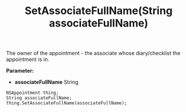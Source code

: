 ﻿---
uid: crmscript_ref_NSAppointment_SetAssociateFullName
title: SetAssociateFullName(String associateFullName)
intellisense: NSAppointment.SetAssociateFullName
keywords: NSAppointment, GetAssociateFullName
so.topic: reference
---

The owner of the appointment - the associate whose diary/checklist the appointment is in.

**Parameter:** 
 - **associateFullName** String

```crmscript
NSAppointment thing;
String associateFullName;
thing.SetAssociateFullName(associateFullName);
```

